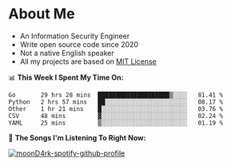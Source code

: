 # About Me

- An Information Security Engineer
- Write open source code since 2020
- Not a native English speaker
- All my projects are based on [MIT License](https://opensource.org/licenses/MIT)

📊 **This Week I Spent My Time On:**
<!--START_SECTION:waka-->
```text
Go       29 hrs 28 mins  ████████████████████▒░░░░   81.41 % 
Python   2 hrs 57 mins   ██░░░░░░░░░░░░░░░░░░░░░░░   08.17 % 
Other    1 hr 21 mins    █░░░░░░░░░░░░░░░░░░░░░░░░   03.76 % 
CSV      48 mins         ▓░░░░░░░░░░░░░░░░░░░░░░░░   02.24 % 
YAML     25 mins         ▒░░░░░░░░░░░░░░░░░░░░░░░░   01.19 % 
```
<!--END_SECTION:waka-->

🎵 **The Songs I'm Listening To Right Now:**

[![moonD4rk-spotify-github-profile](https://spotify-github-profile.vercel.app/api/view?uid=iftr63d5ost38g0o26wcjzd8k&cover_image=true&theme=novatorem)](https://spotify-github-profile.vercel.app/api/view?uid=iftr63d5ost38g0o26wcjzd8k&redirect=true)
